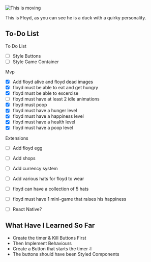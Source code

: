 
![This is moving](/Users/codeclanstudent/Desktop/Floyd/AI_Vpet/v-pet/src/images/floyd.gif)

This is Floyd, as you can see he is a duck with a quirky personality. 


## To-Do List
To Do List
- [ ] Style Buttons
- [ ] Style Game Container

Mvp
- [X] Add floyd alive and floyd dead images
- [X] floyd must be able to eat and get hungry 
- [X] floyd must be able to excercise 
- [ ] floyd must have at least 2 idle animations 
- [X] floyd must poop 
- [X] floyd must have a hunger level 
- [X] floyd must have a happiness level
- [X] floyd must have a health level
- [X] floyd must have a poop level

Extensions
- [ ] Add floyd egg
- [ ] Add shops
- [ ] Add currency system
- [ ] Add various hats for floyd to wear
- [ ] floyd can have a collection of 5 hats
- [ ] floyd must have 1 mini-game that raises his happiness
- [ ] React Native?


## What Have I Learned So Far

- Create the timer & Kill Buttons First
- Then Implement Behaviours
- Create a Button that starts the timer :I 
- The buttons should have been Styled Components